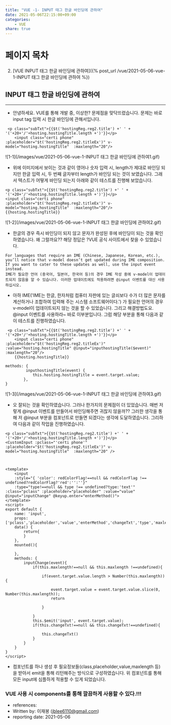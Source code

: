 ```yaml
---
title: "VUE -1- INPUT 태그 한글 바인딩에 관하여"
date: 2021-05-06T22:15:00+09:00
categories: 
    - VUE
share: true
---
```


# 페이지 목차
2. [VUE INPUT 태그 한글 바인딩에 관하여]({% post_url /vue/2021-05-06-vue-1-INPUT 태그 한글 바인딩에 관하여 %})

## INPUT 태그 한글 바인딩에 관하여

---
- 안녕하세요. VUE를 통해 개발 중, 이상한? 문제점을 맞닥뜨렸습니다.
문제는 바로 input tag 입력 시 한글 바인딩에 관해서입니다.


```vue
 <p class="subTxt">{{$t('hostingReg.reg2.title') +' ' + '('+20+'/'+hosting.hostingTitle.length +')'}}</p>
    <input class="certi phone" :placeholder="$t('hostingReg.reg2.titleEx')" v-model="hosting.hostingTitle"  :maxlength="20"/>
```

 ![1-1](/images/vue/2021-05-06-vue-1-INPUT 태그 한글 바인딩에 관하여1.gif)
- 위에 이미지에서 보이는 것과 같이 영어나 숫자 입력 시, length가 제대로 바인딩 되지만 한글 입력 시, 두 번째 글자부터 length가 바인딩 되는 것이 보였습니다. 그래서 텍스트가 어떻게 바인딩 되는지 아래와 같이 테스트를 진행해 보았습니다.

```vue
<p class="subTxt">{{$t('hostingReg.reg2.title') +' ' + '('+20+'/'+hosting.hostingTitle.length +')'}}</p>
<input class="certi phone" :placeholder="$t('hostingReg.reg2.titleEx')" v-model="hosting.hostingTitle"  :maxlength="20"/>
{{hosting.hostingTitle}}
```

 ![1-2](/images/vue/2021-05-06-vue-1-INPUT 태그 한글 바인딩에 관하여2.gif)
- 한글의 경우 즉시 바인딩이 되지 않고 문자가 완성된 후에 바인딩이 되는 것을 확인하였습니다. 왜 그럴까요?? 해당 정답은 ?VUE 공식 사이트에서 찾을 수 있었습니다.

```
For languages that require an IME (Chinese, Japanese, Korean, etc.), you’ll notice that v-model doesn’t get updated during IME composition. If you want to cater to these updates as well, use the input event instead.
IME가 필요한 언어 (중국어, 일본어, 한국어 등)의 경우 IME 작성 중에 v-model이 업데이트되지 않음을 알 수 있습니다. 이러한 업데이트에도 적용하려면 @input 이벤트를 대신 사용하십시오.
```

- 아하 IME('IME는 한글, 한자처럼 컴퓨터 자판에 있는 글쇠보다 수가 더 많은 문자를 계산하거나 조합하여 입력해 주는 시스템 소프트웨어이다.') 가 필요한 언어의 경우 v-model이 업데이트되지 않는 것을 할 수 있었습니다. 그리고 해결방법도요. @input 이벤트를 사용하라~ 바로 이부분입니다. 그럼 해당 부분을 통해 다음과 같이 테스트를 진행하였습니다.

```vue
 <p class="subTxt">{{$t('hostingReg.reg2.title') +' ' + '('+20+'/'+hosting.hostingTitle.length +')'}}</p>
    <input class="certi phone" :placeholder="$t('hostingReg.reg2.titleEx')" :value="hosting.hostingTitle" @input="inputhostingTitle($event)"  :maxlength="20"/>
    {{hosting.hostingTitle}}

methods: {
         inputhostingTitle(event) {
            this.hosting.hostingTitle = event.target.value;
        },
}
```

 ![1-3](/images/vue/2021-05-06-vue-1-INPUT 태그 한글 바인딩에 관하여3.gif)
- 오 잘되는 것을 확인하였습니다. 그러나 한가지의 문제점이 더 있었습니다. 매번 저렇게 @input 이벤트를 만들어서 바인딩해주면 귀찮지 않을까?? 그러한 생각을 통해 저 @input 부분을 컴포넌트로 만들면 되겠다는 생각에 도달하였습니다. 그리하여 다음과 같이 작업을 진행하였습니다.

```vue
<p class="subTxt">{{$t('hostingReg.reg2.title') +' ' + '('+20+'/'+hosting.hostingTitle.length +')'}}</p>
<CustomInput :pclass="'certi phone'" :placeholder="$t('hostingReg.reg2.titleEx')" v-model="hosting.hostingTitle"  :maxlength="20" />



<template>
    <input 
    :style="{ 'color': redColorFlag!==null && redColorFlag !== undefined?redColorFlag?'red':'':''}"
    :type="type!==null && type !== undefined?type:'text'" :class="pclass" :placeholder="placeholder" :value="value" @input="inputChange" @keyup.enter="enterMethod()">
</template>
<script>
export default {
    name: 'input',
    props:['pclass','placeholder','value','enterMethod','changeTxt','type','maxlength','redColorFlag'],
    data() {
        return{
        }
    },
    mounted(){
        
    },
	methods: {
        inputChange(event){
            if(this.maxlength!==null && this.maxlength !==undefined){

                if(event.target.value.length > Number(this.maxlength)) {

                    event.target.value = event.target.value.slice(0, Number(this.maxlength));
                    return

                }

            }
            this.$emit('input', event.target.value);
            if(this.changeTxt!==null && this.changeTxt!==undefined){
                
                this.changeTxt()
            }
        }
    }
}
</script>
```
- 컴포넌트를 하나 생성 후 필요정보들(class,placeholder,value,maxlength 등) 을 받아서 emit을 통해 리턴해주는 방식으로 구성하였습니다. 위 컴포넌트를 통해 모든 input에 심플하게  적용할 수 있게 되었습니다.

### VUE 사용 시 components를 통해 깔끔하게 사용할 수 있다.!!!


- references:
- Written by: 이재봉 (jblee6110@gmail.com)
- reporting date: 2021-05-06

